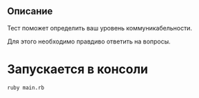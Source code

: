 ## Описание

Тест поможет определить ваш уровень коммуникабельности.

Для этого необходимо правдиво ответить на вопросы.

# Запускается в консоли

`ruby main.rb`
